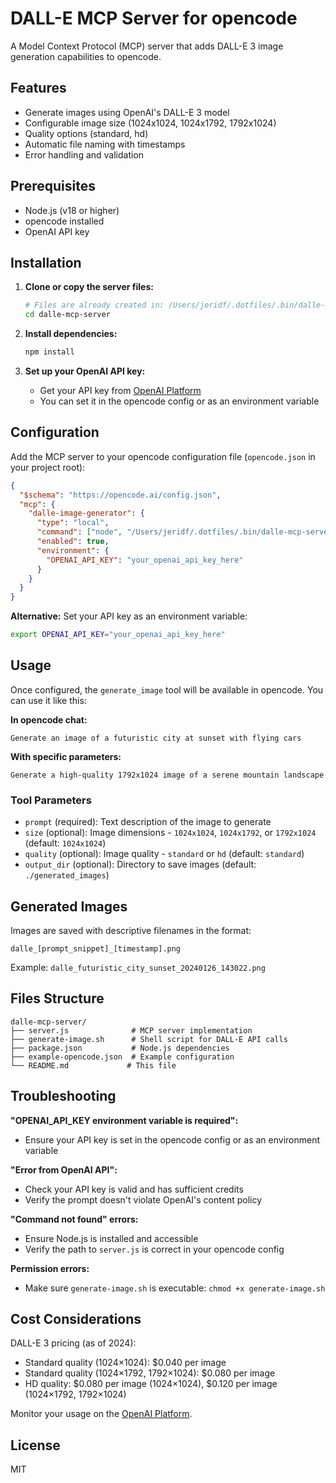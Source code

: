 # DALL-E MCP Server for opencode

A Model Context Protocol (MCP) server that adds DALL-E 3 image generation capabilities to opencode.

## Features

- Generate images using OpenAI's DALL-E 3 model
- Configurable image size (1024x1024, 1024x1792, 1792x1024)
- Quality options (standard, hd)
- Automatic file naming with timestamps
- Error handling and validation

## Prerequisites

- Node.js (v18 or higher)
- opencode installed
- OpenAI API key

## Installation

1. **Clone or copy the server files:**
   ```bash
   # Files are already created in: /Users/jeridf/.dotfiles/.bin/dalle-mcp-server/
   cd dalle-mcp-server
   ```

2. **Install dependencies:**
   ```bash
   npm install
   ```

3. **Set up your OpenAI API key:**
   - Get your API key from [OpenAI Platform](https://platform.openai.com/api-keys)
   - You can set it in the opencode config or as an environment variable

## Configuration

Add the MCP server to your opencode configuration file (`opencode.json` in your project root):

```json
{
  "$schema": "https://opencode.ai/config.json",
  "mcp": {
    "dalle-image-generator": {
      "type": "local",
      "command": ["node", "/Users/jeridf/.dotfiles/.bin/dalle-mcp-server/server.js"],
      "enabled": true,
      "environment": {
        "OPENAI_API_KEY": "your_openai_api_key_here"
      }
    }
  }
}
```

**Alternative:** Set your API key as an environment variable:
```bash
export OPENAI_API_KEY="your_openai_api_key_here"
```

## Usage

Once configured, the `generate_image` tool will be available in opencode. You can use it like this:

**In opencode chat:**
```
Generate an image of a futuristic city at sunset with flying cars
```

**With specific parameters:**
```
Generate a high-quality 1792x1024 image of a serene mountain landscape
```

### Tool Parameters

- `prompt` (required): Text description of the image to generate
- `size` (optional): Image dimensions - `1024x1024`, `1024x1792`, or `1792x1024` (default: `1024x1024`)
- `quality` (optional): Image quality - `standard` or `hd` (default: `standard`)
- `output_dir` (optional): Directory to save images (default: `./generated_images`)

## Generated Images

Images are saved with descriptive filenames in the format:
```
dalle_[prompt_snippet]_[timestamp].png
```

Example: `dalle_futuristic_city_sunset_20240126_143022.png`

## Files Structure

```
dalle-mcp-server/
├── server.js              # MCP server implementation
├── generate-image.sh      # Shell script for DALL-E API calls
├── package.json           # Node.js dependencies
├── example-opencode.json  # Example configuration
└── README.md             # This file
```

## Troubleshooting

**"OPENAI_API_KEY environment variable is required":**
- Ensure your API key is set in the opencode config or as an environment variable

**"Error from OpenAI API":**
- Check your API key is valid and has sufficient credits
- Verify the prompt doesn't violate OpenAI's content policy

**"Command not found" errors:**
- Ensure Node.js is installed and accessible
- Verify the path to `server.js` is correct in your opencode config

**Permission errors:**
- Make sure `generate-image.sh` is executable: `chmod +x generate-image.sh`

## Cost Considerations

DALL-E 3 pricing (as of 2024):
- Standard quality (1024×1024): $0.040 per image
- Standard quality (1024×1792, 1792×1024): $0.080 per image  
- HD quality: $0.080 per image (1024×1024), $0.120 per image (1024×1792, 1792×1024)

Monitor your usage on the [OpenAI Platform](https://platform.openai.com/usage).

## License

MIT